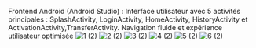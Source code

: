 Frontend Android (Android Studio) :
Interface utilisateur avec 5 activités principales : SplashActivity, LoginActivity, HomeActivity, HistoryActivity et ActivationActivity,TransferActivity.
Navigation fluide et expérience utilisateur optimisée
![1 (2)](https://github.com/user-attachments/assets/433d9011-2c1d-4532-80da-6da9912695a2)
![2 (2)](https://github.com/user-attachments/assets/fb3f2d03-c7bd-4f13-8ad6-54b593e3ac6a)
![3 (2)](https://github.com/user-attachments/assets/bb71a6e3-ec42-4483-bbb1-b089b9c00e4c)
![4 (2)](https://github.com/user-attachments/assets/17379aa7-b25f-414f-8f8f-7a698ae3bfc8)
![5 (2)](https://github.com/user-attachments/assets/ca2ac0c2-6b1b-4e00-92be-c43a15e8a7c5)
![6 (2)](https://github.com/user-attachments/assets/99eb7019-4c0d-404a-9053-ab77c1dba939)











